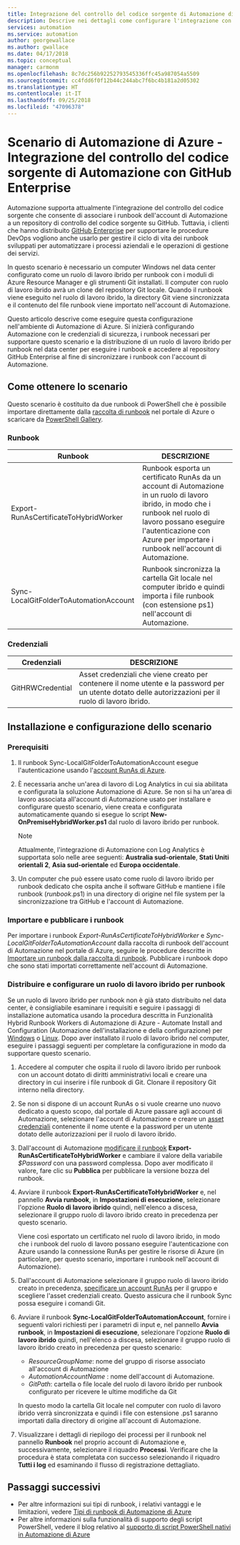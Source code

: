 ```yaml
---
title: Integrazione del controllo del codice sorgente di Automazione di Azure con GitHub Enterprise
description: Descrive nei dettagli come configurare l'integrazione con GitHub Enterprise per il controllo del codice sorgente dei runbook di Automazione.
services: automation
ms.service: automation
author: georgewallace
ms.author: gwallace
ms.date: 04/17/2018
ms.topic: conceptual
manager: carmonm
ms.openlocfilehash: 8c7dc256b92252793545336ffc45a987054a5509
ms.sourcegitcommit: cc4fdd6f0f12b44c244abc7f6bc4b181a2d05302
ms.translationtype: HT
ms.contentlocale: it-IT
ms.lasthandoff: 09/25/2018
ms.locfileid: "47096378"
---
```

# <a name="azure-automation-scenario---automation-source-control-integration-with-github-enterprise"></a>Scenario di Automazione di Azure - Integrazione del controllo del codice sorgente di Automazione con GitHub Enterprise

Automazione supporta attualmente l'integrazione del controllo del codice sorgente che consente di associare i runbook dell'account di Automazione a un repository di controllo del codice sorgente su GitHub. Tuttavia, i clienti che hanno distribuito [GitHub Enterprise](https://enterprise.github.com/home) per supportare le procedure DevOps vogliono anche usarlo per gestire il ciclo di vita dei runbook sviluppati per automatizzare i processi aziendali e le operazioni di gestione dei servizi.

In questo scenario è necessario un computer Windows nel data center configurato come un ruolo di lavoro ibrido per runbook con i moduli di Azure Resource Manager e gli strumenti Git installati. Il computer con ruolo di lavoro ibrido avrà un clone del repository Git locale. Quando il runbook viene eseguito nel ruolo di lavoro ibrido, la directory Git viene sincronizzata e il contenuto del file runbook viene importato nell'account di Automazione.

Questo articolo descrive come eseguire questa configurazione nell'ambiente di Automazione di Azure. Si inizierà configurando Automazione con le credenziali di sicurezza, i runbook necessari per supportare questo scenario e la distribuzione di un ruolo di lavoro ibrido per runbook nel data center per eseguire i runbook e accedere al repository GitHub Enterprise al fine di sincronizzare i runbook con l'account di Automazione.

## <a name="getting-the-scenario"></a>Come ottenere lo scenario

Questo scenario è costituito da due runbook di PowerShell che è possibile importare direttamente dalla [raccolta di runbook](automation-runbook-gallery.md) nel portale di Azure o scaricare da [PowerShell Gallery](https://www.powershellgallery.com).

### <a name="runbooks"></a>Runbook

Runbook | DESCRIZIONE|
--------|------------|
Export-RunAsCertificateToHybridWorker | Runbook esporta un certificato RunAs da un account di Automazione in un ruolo di lavoro ibrido, in modo che i runbook nel ruolo di lavoro possano eseguire l'autenticazione con Azure per importare i runbook nell'account di Automazione.|
Sync-LocalGitFolderToAutomationAccount | Runbook sincronizza la cartella Git locale nel computer ibrido e quindi importa i file runbook (con estensione ps1) nell'account di Automazione.|

### <a name="credentials"></a>Credenziali

Credenziali | DESCRIZIONE|
-----------|------------|
GitHRWCredential | Asset credenziali che viene creato per contenere il nome utente e la password per un utente dotato delle autorizzazioni per il ruolo di lavoro ibrido.|

## <a name="installing-and-configuring-this-scenario"></a>Installazione e configurazione dello scenario

### <a name="prerequisites"></a>Prerequisiti

1. Il runbook Sync-LocalGitFolderToAutomationAccount esegue l'autenticazione usando l'[account RunAs di Azure](automation-sec-configure-azure-runas-account.md).

2. È necessaria anche un'area di lavoro di Log Analytics in cui sia abilitata e configurata la soluzione Automazione di Azure. Se non si ha un'area di lavoro associata all'account di Automazione usato per installare e configurare questo scenario, viene creata e configurata automaticamente quando si esegue lo script **New-OnPremiseHybridWorker.ps1** dal ruolo di lavoro ibrido per runbook.

    > [!NOTE]
    > Attualmente, l'integrazione di Automazione con Log Analytics è supportata solo nelle aree seguenti: **Australia sud-orientale**, **Stati Uniti orientali 2**, **Asia sud-orientale** ed **Europa occidentale**.

3. Un computer che può essere usato come ruolo di lavoro ibrido per runbook dedicato che ospita anche il software GitHub e mantiene i file runbook (*runbook*.ps1) in una directory di origine nel file system per la sincronizzazione tra GitHub e l'account di Automazione.

### <a name="import-and-publish-the-runbooks"></a>Importare e pubblicare i runbook

Per importare i runbook *Export-RunAsCertificateToHybridWorker* e *Sync-LocalGitFolderToAutomationAccount* dalla raccolta di runbook dell'account di Automazione nel portale di Azure, seguire le procedure descritte in [Importare un runbook dalla raccolta di runbook](automation-runbook-gallery.md#to-import-a-runbook-from-the-runbook-gallery-with-the-azure-portal). Pubblicare i runbook dopo che sono stati importati correttamente nell'account di Automazione.

### <a name="deploy-and-configure-hybrid-runbook-worker"></a>Distribuire e configurare un ruolo di lavoro ibrido per runbook

Se un ruolo di lavoro ibrido per runbook non è già stato distribuito nel data center, è consigliabile esaminare i requisiti e seguire i passaggi di installazione automatica usando la procedura descritta in Funzionalità Hybrid Runbook Workers di Automazione di Azure - Automate Install and Configuration (Automazione dell'installazione e della configurazione) per [Windows](automation-windows-hrw-install.md#automated-deployment) o [Linux](automation-linux-hrw-install.md#installing-a-linux-hybrid-runbook-worker). Dopo aver installato il ruolo di lavoro ibrido nel computer, eseguire i passaggi seguenti per completare la configurazione in modo da supportare questo scenario.

1. Accedere al computer che ospita il ruolo di lavoro ibrido per runbook con un account dotato di diritti amministrativi locali e creare una directory in cui inserire i file runbook di Git. Clonare il repository Git interno nella directory.
1. Se non si dispone di un account RunAs o si vuole crearne uno nuovo dedicato a questo scopo, dal portale di Azure passare agli account di Automazione, selezionare l'account di Automazione e creare un [asset credenziali](automation-credentials.md) contenente il nome utente e la password per un utente dotato delle autorizzazioni per il ruolo di lavoro ibrido.
1. Dall'account di Automazione [modificare il runbook](automation-edit-textual-runbook.md) **Export-RunAsCertificateToHybridWorker** e cambiare il valore della variabile *$Password* con una password complessa.  Dopo aver modificato il valore, fare clic su **Pubblica** per pubblicare la versione bozza del runbook.
1. Avviare il runbook **Export-RunAsCertificateToHybridWorker** e, nel pannello **Avvia runbook**, in **Impostazioni di esecuzione**, selezionare l'opzione **Ruolo di lavoro ibrido** quindi, nell'elenco a discesa, selezionare il gruppo ruolo di lavoro ibrido creato in precedenza per questo scenario.

    Viene così esportato un certificato nel ruolo di lavoro ibrido, in modo che i runbook del ruolo di lavoro possano eseguire l'autenticazione con Azure usando la connessione RunAs per gestire le risorse di Azure (in particolare, per questo scenario, importare i runbook nell'account di Automazione).

1. Dall'account di Automazione selezionare il gruppo ruolo di lavoro ibrido creato in precedenza, [specificare un account RunAs](automation-hrw-run-runbooks.md#runas-account) per il gruppo e scegliere l'asset credenziali creato. Questo assicura che il runbook Sync possa eseguire i comandi Git. 
1. Avviare il runbook **Sync-LocalGitFolderToAutomationAccount**, fornire i seguenti valori richiesti per i parametri di input e, nel pannello **Avvia runbook**, in **Impostazioni di esecuzione**, selezionare l'opzione **Ruolo di lavoro ibrido** quindi, nell'elenco a discesa, selezionare il gruppo ruolo di lavoro ibrido creato in precedenza per questo scenario:

   * *ResourceGroupName*: nome del gruppo di risorse associato all'account di Automazione
   * *AutomationAccountName* : nome dell'account di Automazione.
   * *GitPath*: cartella o file locale del ruolo di lavoro ibrido per runbook configurato per ricevere le ultime modifiche da Git

    In questo modo la cartella Git locale nel computer con ruolo di lavoro ibrido verrà sincronizzata e quindi i file con estensione .ps1 saranno importati dalla directory di origine all'account di Automazione.

1. Visualizzare i dettagli di riepilogo dei processi per il runbook nel pannello **Runbook** nel proprio account di Automazione e, successivamente, selezionare il riquadro **Processi**. Verificare che la procedura è stata completata con successo selezionando il riquadro **Tutti i log** ed esaminando il flusso di registrazione dettagliato.

## <a name="next-steps"></a>Passaggi successivi

* Per altre informazioni sui tipi di runbook, i relativi vantaggi e le limitazioni, vedere [Tipi di runbook di Automazione di Azure](automation-runbook-types.md)
* Per altre informazioni sulla funzionalità di supporto degli script PowerShell, vedere il blog relativo al [supporto di script PowerShell nativi in Automazione di Azure](https://azure.microsoft.com/blog/announcing-powershell-script-support-azure-automation-2/)
